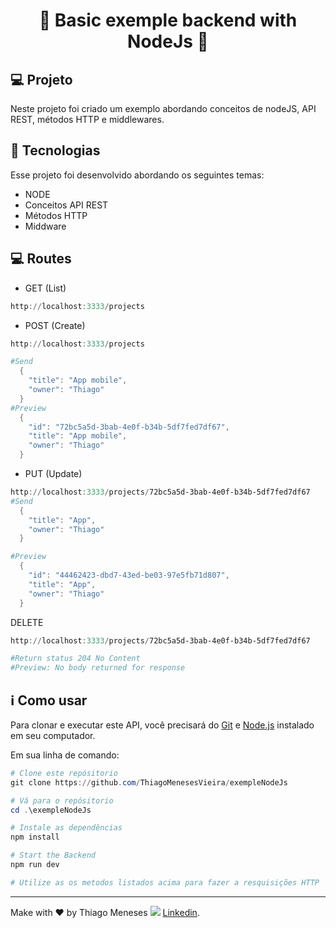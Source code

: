 <h1 align="center">
  <strong>🚀 Basic exemple backend with NodeJs 🚀 </strong>
</h1>

## 💻 Projeto

Neste projeto foi criado um exemplo abordando conceitos de nodeJS, API REST, métodos HTTP e middlewares.

## 🚀 Tecnologias

Esse projeto foi desenvolvido abordando os seguintes temas:

- NODE
- Conceitos API REST
- Métodos HTTP
- Middware


##  💻 Routes
- GET (List)
```powershell
http://localhost:3333/projects
```
- POST (Create)
```powershell
http://localhost:3333/projects

#Send
  {
    "title": "App mobile",
    "owner": "Thiago"
  }
#Preview
  {
    "id": "72bc5a5d-3bab-4e0f-b34b-5df7fed7df67",
    "title": "App mobile",
    "owner": "Thiago"
  }
```
- PUT (Update)
```powershell
http://localhost:3333/projects/72bc5a5d-3bab-4e0f-b34b-5df7fed7df67
#Send
  {
    "title": "App",
    "owner": "Thiago"
  }

#Preview
  {
    "id": "44462423-dbd7-43ed-be03-97e5fb71d807",
    "title": "App",
    "owner": "Thiago"
  }
```

DELETE
```powershell
http://localhost:3333/projects/72bc5a5d-3bab-4e0f-b34b-5df7fed7df67

#Return status 204 No Content
#Preview: No body returned for response
```
## ℹ Como usar

Para clonar e executar este API, você precisará do [Git](https://git-scm.com) e [Node.js](https://nodejs.org/pt-br/) instalado em seu computador.

Em sua linha de comando:

```powershell
# Clone este repósitorio
git clone https://github.com/ThiagoMenesesVieira/exempleNodeJs

# Vá para o repósitorio
cd .\exempleNodeJs

# Instale as dependências
npm install

# Start the Backend 
npm run dev

# Utilize as os metodos listados acima para fazer a resquisições HTTP

```

---
Make with ♥ by Thiago Meneses <img src="https://img.icons8.com/officexs/16/000000/linkedin.png"/> [Linkedin](https://www.linkedin.com/in/thiago-meneses-vieira-7aa8922a/).
